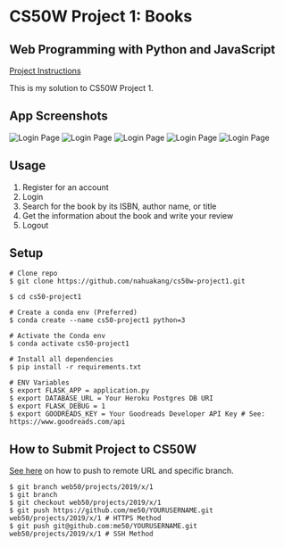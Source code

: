 # CS50W Project 1: Books

## Web Programming with Python and JavaScript

[Project Instructions](https://docs.cs50.net/ocw/web/projects/1/project1.html)

This is my solution to CS50W Project 1.

## App Screenshots
![Login Page](https://github.com/nahuakang/cs50w-project1/blob/master/static/login.png)
![Login Page](https://github.com/nahuakang/cs50w-project1/blob/master/static/register.png)
![Login Page](https://github.com/nahuakang/cs50w-project1/blob/master/static/index.png)
![Login Page](https://github.com/nahuakang/cs50w-project1/blob/master/static/search.png)
![Login Page](https://github.com/nahuakang/cs50w-project1/blob/master/static/book.png)

## Usage
1. Register for an account
2. Login
3. Search for the book by its ISBN, author name, or title
4. Get the information about the book and write your review
5. Logout

## Setup
```
# Clone repo
$ git clone https://github.com/nahuakang/cs50w-project1.git

$ cd cs50-project1

# Create a conda env (Preferred)
$ conda create --name cs50-project1 python=3

# Activate the Conda env
$ conda activate cs50-project1

# Install all dependencies
$ pip install -r requirements.txt

# ENV Variables
$ export FLASK_APP = application.py
$ export DATABASE_URL = Your Heroku Postgres DB URI
$ export FLASK_DEBUG = 1
$ export GOODREADS_KEY = Your Goodreads Developer API Key # See: https://www.goodreads.com/api
```

## How to Submit Project to CS50W
[See here](https://stackoverflow.com/q/46014537/6297414) on how to push to remote URL and specific branch.
```
$ git branch web50/projects/2019/x/1
$ git branch
$ git checkout web50/projects/2019/x/1
$ git push https://github.com/me50/YOURUSERNAME.git web50/projects/2019/x/1 # HTTPS Method
$ git push git@github.com:me50/YOURUSERNAME.git web50/projects/2019/x/1 # SSH Method
```
